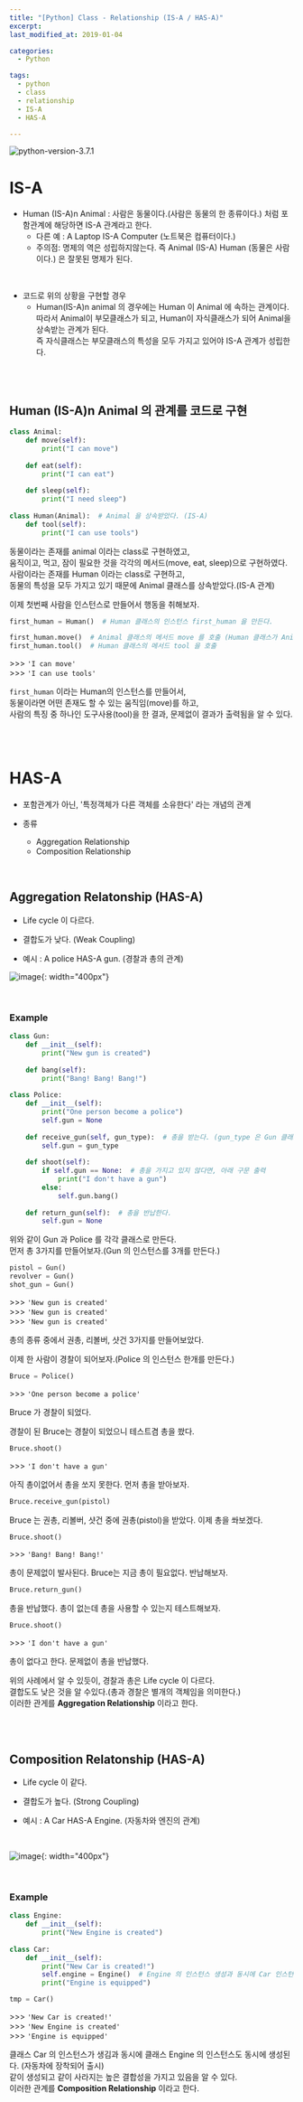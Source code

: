 ```yaml
---
title: "[Python] Class - Relationship (IS-A / HAS-A)"
excerpt: 
last_modified_at: 2019-01-04

categories:
  - Python

tags:
  - python
  - class
  - relationship
  - IS-A
  - HAS-A

---
```


![python-version-3.7.1](https://img.shields.io/badge/python-v3.7.1-blue.svg)

# IS-A

- Human (IS-A)n Animal : 사람은 동물이다.(사람은 동물의 한 종류이다.) 처럼 포함관계에 해당하면 IS-A 관계라고 한다.
  - 다른 예 : A Laptop IS-A Computer (노트북은 컴퓨터이다.)
  - 주의점: 명제의 역은 성립하지않는다. 즉 Animal (IS-A) Human (동물은 사람이다.) 은 잘못된 명제가 된다.

<br>

- 코드로 위의 상황을 구현할 경우
  - Human(IS-A)n animal 의 경우에는 Human 이 Animal 에 속하는 관계이다.  
  따라서 Animal이 부모클래스가 되고, Human이 자식클래스가 되어 Animal을 상속받는 관계가 된다.  
  즉 자식클래스는 부모클래스의 특성을 모두 가지고 있어야 IS-A 관계가 성립한다.

<br><br>

## Human (IS-A)n Animal 의 관계를 코드로 구현

```python
class Animal:
    def move(self):
        print("I can move")
        
    def eat(self):
        print("I can eat")
        
    def sleep(self):
        print("I need sleep")
        
class Human(Animal):  # Animal 을 상속받았다. (IS-A)
    def tool(self):
        print("I can use tools")
```

동물이라는 존재를 animal 이라는 class로 구현하였고,  
움직이고, 먹고, 잠이 필요한 것을 각각의 메서드(move, eat, sleep)으로 구현하였다.  
사람이라는 존재를 Human 이라는 class로 구현하고,  
동물의 특성을 모두 가지고 있기 때문에 Animal 클래스를 상속받았다.(IS-A 관계)  

이제 첫번째 사람을 인스턴스로 만들어서 행동을 취해보자.

```python
first_human = Human()  # Human 클래스의 인스턴스 first_human 을 만든다.

first_human.move()  # Animal 클래스의 메서드 move 를 호출 (Human 클래스가 Animal 클래스를 상속받았기에 가능하다.)
first_human.tool()  # Human 클래스의 메서드 tool 을 호출
```
\>\>\> `'I can move'`  
\>\>\> `'I can use tools'`  

`first_human` 이라는 Human의 인스턴스를 만들어서,  
동물이라면 어떤 존재도 할 수 있는 움직임(move)를 하고,  
사람의 특징 중 하나인 도구사용(tool)을 한 결과, 문제없이 결과가 출력됨을 알 수 있다.

<br><br>

# HAS-A

- 포함관계가 아닌, '특정객체가 다른 객체를 소유한다' 라는 개념의 관계  

- 종류
  - Aggregation Relationship
  - Composition Relationship

<br>

## Aggregation Relatonship (HAS-A)

- Life cycle 이 다르다.

- 결합도가 낮다. (Weak Coupling)

- 예시 : A police HAS-A gun. (경찰과 총의 관계)

![image](https://github.com/DevBruce/DevBruce.github.io/blob/master/_posts/Python/images/py-27-has+a+aggregation.png?raw=true){: width="400px"}

<br>

### Example

```python
class Gun:
    def __init__(self):
        print("New gun is created")
        
    def bang(self):
        print("Bang! Bang! Bang!")
        
class Police:
    def __init__(self):
        print("One person become a police")
        self.gun = None
        
    def receive_gun(self, gun_type):  # 총을 받는다. (gun_type 은 Gun 클래스의 인스턴스가 인자로 전달된다.)
        self.gun = gun_type
        
    def shoot(self):  
        if self.gun == None:  # 총을 가지고 있지 않다면, 아래 구문 출력
            print("I don't have a gun")
        else:
            self.gun.bang()
            
    def return_gun(self):  # 총을 반납한다.
        self.gun = None
```

위와 같이 Gun 과 Police 를 각각 클래스로 만든다.  
먼저 총 3가지를 만들어보자.(Gun 의 인스턴스를 3개를 만든다.)

```python
pistol = Gun()
revolver = Gun()
shot_gun = Gun()
```
\>\>\> `'New gun is created'`  
\>\>\> `'New gun is created'`  
\>\>\> `'New gun is created'`  

총의 종류 중에서 권총, 리볼버, 샷건 3가지를 만들어보았다.  

이제 한 사람이 경찰이 되어보자.(Police 의 인스턴스 한개를 만든다.)

```python
Bruce = Police()
```
\>\>\> `'One person become a police'`  

Bruce 가 경찰이 되었다.  

경찰이 된 Bruce는 경찰이 되었으니 테스트겸 총을 쐈다.  

```python
Bruce.shoot()
```
\>\>\> `'I don't have a gun'`  

아직 총이없어서 총을 쏘지 못한다. 먼저 총을 받아보자.  

```python
Bruce.receive_gun(pistol)
```

Bruce 는 권총, 리볼버, 샷건 중에 권총(pistol)을 받았다. 이제 총을 쏴보겠다.  

```python
Bruce.shoot()
```
\>\>\> `'Bang! Bang! Bang!'`  

총이 문제없이 발사된다. Bruce는 지금 총이 필요없다. 반납해보자.

```python
Bruce.return_gun()
```

총을 반납했다. 총이 없는데 총을 사용할 수 있는지 테스트해보자.  

```python
Bruce.shoot()
```
\>\>\> `'I don't have a gun'`  

총이 없다고 한다. 문제없이 총을 반납했다.  

위의 사례에서 알 수 있듯이, 경찰과 총은 Life cycle 이 다르다.  
결합도도 낮은 것을 알 수있다.(총과 경찰은 별개의 객체임을 의미한다.)  
이러한 관게를 **Aggregation Relationship** 이라고 한다.  

<br><br>

## Composition Relatonship (HAS-A)

- Life cycle 이 같다.

- 결합도가 높다. (Strong Coupling)

- 예시 : A Car HAS-A Engine. (자동차와 엔진의 관계)

<br>

![image](https://github.com/DevBruce/DevBruce.github.io/blob/master/_posts/Python/images/py-27-has+a+composition.png?raw=true){: width="400px"}

<br>

### Example

```python
class Engine:
    def __init__(self):
        print("New Engine is created")
        
class Car:
    def __init__(self):
        print("New Car is created!")
        self.engine = Engine()  # Engine 의 인스턴스 생성과 동시에 Car 인스턴스에 할당
        print("Engine is equipped")
```

```python
tmp = Car()
```
\>\>\> `'New Car is created!'`  
\>\>\> `'New Engine is created'`  
\>\>\> `'Engine is equipped'`  

클래스 Car 의 인스턴스가 생김과 동시에 클래스 Engine 의 인스턴스도 동시에 생성된다. (자동차에 장착되어 출시)  
같이 생성되고 같이 사라지는 높은 결합성을 가지고 있음을 알 수 있다.  
이러한 관계를 **Composition Relationship** 이라고 한다.  
